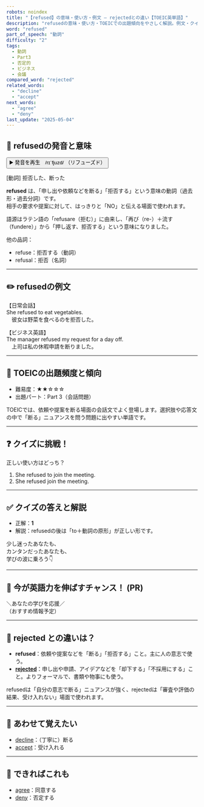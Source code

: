 ```yaml
---
robots: noindex
title: "【refused】の意味・使い方・例文 ― rejectedとの違い【TOEIC英単語】"
description: "refusedの意味・使い方・TOEICでの出題傾向をやさしく解説。例文・クイズ付きでrejectedとの違いもわかりやすく学べます。"
word: "refused"
part_of_speech: "動詞"
difficulty: "2"
tags:
  - 動詞
  - Part3
  - 否定的
  - ビジネス
  - 会議
compared_word: "rejected"
related_words:
  - "decline"
  - "accept"
next_words:
  - "agree"
  - "deny"
last_update: "2025-05-04"
---
```


## 🔰 refusedの発音と意味

<button class="play-audio" onclick="playTTS('refused')">
  <span class="play-audio-main">
    ▶️ 発音を再生　/rɪˈfjuzd/
  </span>
  <span class="play-audio-sub">
    （リフューズド）
  </span>
</button>

[動詞] 拒否した、断った

**refused** は、「申し出や依頼などを断る」「拒否する」という意味の動詞（過去形・過去分詞）です。  
相手の要求や提案に対して、はっきりと「NO」と伝える場面で使われます。

語源はラテン語の「refusare（拒む）」に由来し、「再び（re-）＋流す（fundere）」から「押し返す、拒否する」という意味になりました。

他の品詞：  
- refuse：拒否する（動詞）
- refusal：拒否（名詞）

---

## ✏️ refusedの例文

【日常会話】  
She refused to eat vegetables.  
　彼女は野菜を食べるのを拒否した。

【ビジネス英語】  
The manager refused my request for a day off.  
　上司は私の休暇申請を断りました。

---

## 🎯 TOEICの出題頻度と傾向

- 難易度：★★☆☆☆
- 出題パート：Part 3（会話問題）

TOEICでは、依頼や提案を断る場面の会話文でよく登場します。選択肢や応答文の中で「断る」ニュアンスを問う問題に出やすい単語です。

---

## ❓ クイズに挑戦！

正しい使い方はどっち？

1. She refused to join the meeting.  
2. She refused join the meeting.

---

## ✅ クイズの答えと解説

- 正解：**1**
- 解説：refusedの後は「to＋動詞の原形」が正しい形です。

少し迷ったあなたも、  
カンタンだったあなたも、  
学びの波に乗ろう👇️

---

## 🚀 今が英語力を伸ばすチャンス！ (PR)

<div class="info-center">
＼あなたの学びを応援／<br>  
（おすすめ情報予定）
</div>

---

## 🤔  rejected との違いは？

- **refused**：依頼や提案などを「断る」「拒否する」こと。主に人の意志で使う。
- **[rejected](/rejected)**：申し出や申請、アイデアなどを「却下する」「不採用にする」こと。よりフォーマルで、書類や物事にも使う。

refusedは「自分の意志で断る」ニュアンスが強く、rejectedは「審査や評価の結果、受け入れない」場面で使われます。

---

## 🧩 あわせて覚えたい

- [decline](/decline)：（丁寧に）断る
- [accept](/accept)：受け入れる

---

## 📖 できればこれも

- [agree](/agree)：同意する
- [deny](/deny)：否定する

<!-- cvid: aid01_bid37 -->
